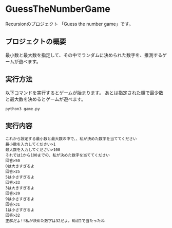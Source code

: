 # GuessTheNumberGame

Recursionのプロジェクト 「Guess the number game」です。

## プロジェクトの概要
最小数と最大数を指定して、その中でランダムに決められた数字を、推測するゲームが遊べます。


## 実行方法
以下コマンドを実行するとゲームが始まります。
あとは指定された順で最少数と最大数を決めるとゲームが遊べます。

```
python3 game.py
```

## 実行内容


```
これから設定する最小数と最大数の中で、、私が決めた数字を当ててください
最小数を入力してください>1
最大数を入力してください>100
それでは1から100までの、私が決めた数字を当ててください
回答>50
0は大きすぎるよ
回答>25
5は小さすぎるよ
回答>33
3は大きすぎるよ
回答>29
9は小さすぎるよ
回答>31
1は小さすぎるよ
回答>32
正解だよ!!私が決めた数字は32だよ。6回目で当たったね
```
